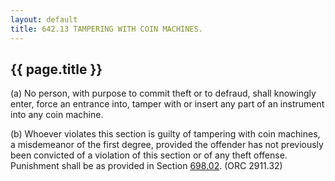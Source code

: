 ```yaml
---
layout: default 
title: 642.13 TAMPERING WITH COIN MACHINES.
---
```


{{ page.title }}
----------------

​(a) No person, with purpose to commit theft or to defraud, shall
knowingly enter, force an entrance into, tamper with or insert any part
of an instrument into any coin machine.

​(b) Whoever violates this section is guilty of tampering with coin
machines, a misdemeanor of the first degree, provided the offender has
not previously been convicted of a violation of this section or of any
theft offense. Punishment shall be as provided in Section
[698.02](38e2f631.html). (ORC 2911.32)
